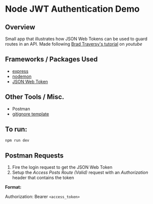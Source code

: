 # Node JWT Authentication Demo

## Overview
Small app that illustrates how JSON Web Tokens can be used to guard routes in an API. Made following [Brad Traversy's tutorial](https://www.youtube.com/watch?v=7nafaH9SddU) on *youtube*

## Frameworks / Packages Used
- [express](https://expressjs.com/)
- [nodemon](https://www.npmjs.com/package/nodemon)
- [JSON Web Token](https://www.npmjs.com/package/jsonwebtoken)

## Other Tools / Misc.
- Postman
- [gitignore template](https://github.com/github/gitignore/blob/master/Node.gitignore)

## To run:
`npm run dev`

## Postman Requests
1. Fire the login request to get the JSON Web Token
2. Setup the *Access Posts Route (Valid)* request with an *Authorization* header that contains the token

**Format:**

Authorization: Bearer `<access_token>`
